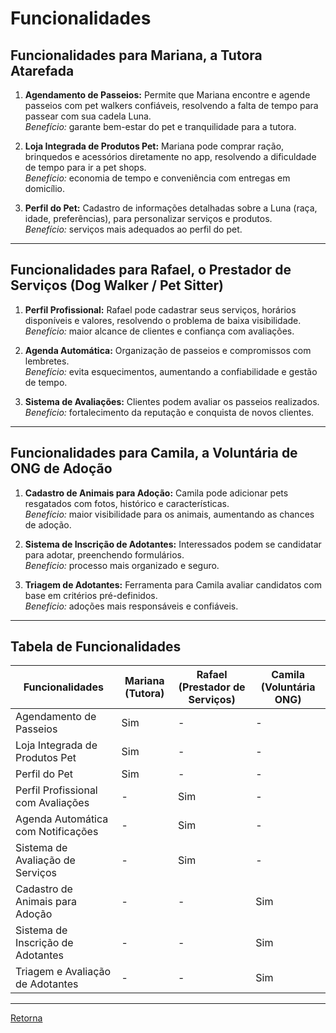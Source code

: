 # Funcionalidades

## Funcionalidades para Mariana, a Tutora Atarefada

1. **Agendamento de Passeios:** Permite que Mariana encontre e agende passeios com pet walkers confiáveis, resolvendo a falta de tempo para passear com sua cadela Luna.  
   *Benefício:* garante bem-estar do pet e tranquilidade para a tutora.  

2. **Loja Integrada de Produtos Pet:** Mariana pode comprar ração, brinquedos e acessórios diretamente no app, resolvendo a dificuldade de tempo para ir a pet shops.  
   *Benefício:* economia de tempo e conveniência com entregas em domicílio.  

3. **Perfil do Pet:** Cadastro de informações detalhadas sobre a Luna (raça, idade, preferências), para personalizar serviços e produtos.  
   *Benefício:* serviços mais adequados ao perfil do pet.  

---

## Funcionalidades para Rafael, o Prestador de Serviços (Dog Walker / Pet Sitter)

1. **Perfil Profissional:** Rafael pode cadastrar seus serviços, horários disponíveis e valores, resolvendo o problema de baixa visibilidade.  
   *Benefício:* maior alcance de clientes e confiança com avaliações.  

2. **Agenda Automática:** Organização de passeios e compromissos com lembretes.  
   *Benefício:* evita esquecimentos, aumentando a confiabilidade e gestão de tempo.  

3. **Sistema de Avaliações:** Clientes podem avaliar os passeios realizados.  
   *Benefício:* fortalecimento da reputação e conquista de novos clientes.  

---

## Funcionalidades para Camila, a Voluntária de ONG de Adoção

1. **Cadastro de Animais para Adoção:** Camila pode adicionar pets resgatados com fotos, histórico e características.  
   *Benefício:* maior visibilidade para os animais, aumentando as chances de adoção.  

2. **Sistema de Inscrição de Adotantes:** Interessados podem se candidatar para adotar, preenchendo formulários.  
   *Benefício:* processo mais organizado e seguro.  

3. **Triagem de Adotantes:** Ferramenta para Camila avaliar candidatos com base em critérios pré-definidos.  
   *Benefício:* adoções mais responsáveis e confiáveis.  

---

## Tabela de Funcionalidades

| Funcionalidades                                   | Mariana (Tutora) | Rafael (Prestador de Serviços) | Camila (Voluntária ONG) |
|--------------------------------------------------|-----------------|-------------------------------|-------------------------|
| Agendamento de Passeios                          | Sim             | -                             | -                       |
| Loja Integrada de Produtos Pet                   | Sim             | -                             | -                       |
| Perfil do Pet                                    | Sim             | -                             | -                       |
| Perfil Profissional com Avaliações               | -               | Sim                           | -                       |
| Agenda Automática com Notificações               | -               | Sim                           | -                       |
| Sistema de Avaliação de Serviços                 | -               | Sim                           | -                       |
| Cadastro de Animais para Adoção                  | -               | -                             | Sim                     |
| Sistema de Inscrição de Adotantes                | -               | -                             | Sim                     |
| Triagem e Avaliação de Adotantes                 | -               | -                             | Sim                     |

---

[Retorna](../README.md)
